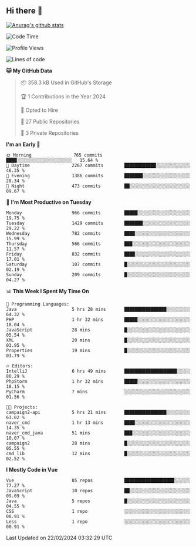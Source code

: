 ## Hi there 👋

[![Anurag's github stats](https://github-readme-stats.vercel.app/api?username=Songwonseok)](https://github.com/anuraghazra/github-readme-stats)



<!--START_SECTION:waka-->
![Code Time](http://img.shields.io/badge/Code%20Time-2%2C686%20hrs%2013%20mins-blue)

![Profile Views](http://img.shields.io/badge/Profile%20Views-0-blue)

![Lines of code](https://img.shields.io/badge/From%20Hello%20World%20I%27ve%20Written-34.8%20million%20lines%20of%20code-blue)

**🐱 My GitHub Data** 

> 📦 358.3 kB Used in GitHub's Storage 
 > 
> 🏆 1 Contributions in the Year 2024
 > 
> 💼 Opted to Hire
 > 
> 📜 27 Public Repositories 
 > 
> 🔑 3 Private Repositories 
 > 
**I'm an Early 🐤** 

```text
🌞 Morning                765 commits         ████░░░░░░░░░░░░░░░░░░░░░   15.64 % 
🌆 Daytime                2267 commits        ████████████░░░░░░░░░░░░░   46.35 % 
🌃 Evening                1386 commits        ███████░░░░░░░░░░░░░░░░░░   28.34 % 
🌙 Night                  473 commits         ██░░░░░░░░░░░░░░░░░░░░░░░   09.67 % 
```
📅 **I'm Most Productive on Tuesday** 

```text
Monday                   966 commits         █████░░░░░░░░░░░░░░░░░░░░   19.75 % 
Tuesday                  1429 commits        ███████░░░░░░░░░░░░░░░░░░   29.22 % 
Wednesday                782 commits         ████░░░░░░░░░░░░░░░░░░░░░   15.99 % 
Thursday                 566 commits         ███░░░░░░░░░░░░░░░░░░░░░░   11.57 % 
Friday                   832 commits         ████░░░░░░░░░░░░░░░░░░░░░   17.01 % 
Saturday                 107 commits         █░░░░░░░░░░░░░░░░░░░░░░░░   02.19 % 
Sunday                   209 commits         █░░░░░░░░░░░░░░░░░░░░░░░░   04.27 % 
```


📊 **This Week I Spent My Time On** 

```text
💬 Programming Languages: 
Java                     5 hrs 28 mins       ████████████████░░░░░░░░░   64.32 % 
PHP                      1 hr 32 mins        █████░░░░░░░░░░░░░░░░░░░░   18.04 % 
JavaScript               28 mins             █░░░░░░░░░░░░░░░░░░░░░░░░   05.54 % 
XML                      20 mins             █░░░░░░░░░░░░░░░░░░░░░░░░   03.95 % 
Properties               19 mins             █░░░░░░░░░░░░░░░░░░░░░░░░   03.79 % 

🔥 Editors: 
IntelliJ                 6 hrs 49 mins       ████████████████████░░░░░   80.29 % 
PhpStorm                 1 hr 32 mins        █████░░░░░░░░░░░░░░░░░░░░   18.15 % 
PyCharm                  7 mins              ░░░░░░░░░░░░░░░░░░░░░░░░░   01.56 % 

🐱‍💻 Projects: 
campaign2-api            5 hrs 21 mins       ████████████████░░░░░░░░░   63.02 % 
naver_cmd                1 hr 13 mins        ████░░░░░░░░░░░░░░░░░░░░░   14.35 % 
naver_cmd_java           51 mins             ███░░░░░░░░░░░░░░░░░░░░░░   10.07 % 
campaign2                28 mins             █░░░░░░░░░░░░░░░░░░░░░░░░   05.55 % 
cmd_lib                  12 mins             █░░░░░░░░░░░░░░░░░░░░░░░░   02.52 % 
```

**I Mostly Code in Vue** 

```text
Vue                      85 repos            ███████████████████░░░░░░   77.27 % 
JavaScript               10 repos            ██░░░░░░░░░░░░░░░░░░░░░░░   09.09 % 
Java                     5 repos             █░░░░░░░░░░░░░░░░░░░░░░░░   04.55 % 
CSS                      1 repo              ░░░░░░░░░░░░░░░░░░░░░░░░░   00.91 % 
Less                     1 repo              ░░░░░░░░░░░░░░░░░░░░░░░░░   00.91 % 
```




 Last Updated on 22/02/2024 03:32:29 UTC
<!--END_SECTION:waka-->

